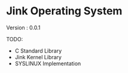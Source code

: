 # Jink Operating System

Version : 0.0.1

TODO:
- C Standard Library
- Jink Kernel Library
- SYSLINUX Implementation
